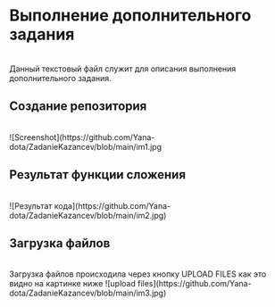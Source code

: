 <h1>Выполнение дополнительного задания</h1></br>
Данный текстовый файл служит для описания выполнения дополнительного задания.
<h2>Создание репозитория</h2></br>
![Screenshot](https://github.com/Yana-dota/ZadanieKazancev/blob/main/im1.jpg
<h2>Результат функции сложения</h2></br>
![Результат кода](https://github.com/Yana-dota/ZadanieKazancev/blob/main/im2.jpg)
<h2>Загрузка файлов</h2></br>
Загрузка файлов происходила через кнопку UPLOAD FILES как это видно на картинке ниже
![upload files](https://github.com/Yana-dota/ZadanieKazancev/blob/main/im3.jpg)</br>
